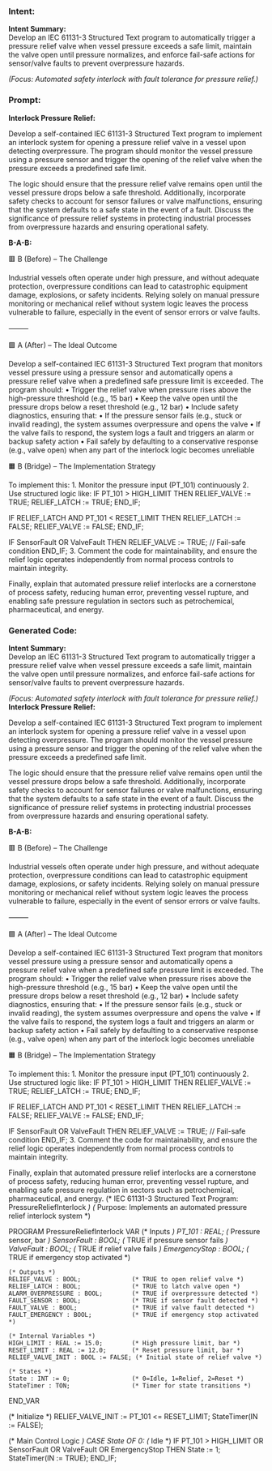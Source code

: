 ### Intent:
**Intent Summary:**  
Develop an IEC 61131-3 Structured Text program to automatically trigger a pressure relief valve when vessel pressure exceeds a safe limit, maintain the valve open until pressure normalizes, and enforce fail-safe actions for sensor/valve faults to prevent overpressure hazards.  

*(Focus: Automated safety interlock with fault tolerance for pressure relief.)*

### Prompt:
**Interlock Pressure Relief:**

Develop a self-contained IEC 61131-3 Structured Text program to implement an interlock system for opening a pressure relief valve in a vessel upon detecting overpressure. The program should monitor the vessel pressure using a pressure sensor and trigger the opening of the relief valve when the pressure exceeds a predefined safe limit.

The logic should ensure that the pressure relief valve remains open until the vessel pressure drops below a safe threshold. Additionally, incorporate safety checks to account for sensor failures or valve malfunctions, ensuring that the system defaults to a safe state in the event of a fault. Discuss the significance of pressure relief systems in protecting industrial processes from overpressure hazards and ensuring operational safety.


**B-A-B:**

🟥 B (Before) – The Challenge

Industrial vessels often operate under high pressure, and without adequate protection, overpressure conditions can lead to catastrophic equipment damage, explosions, or safety incidents. Relying solely on manual pressure monitoring or mechanical relief without system logic leaves the process vulnerable to failure, especially in the event of sensor errors or valve faults.

⸻

🟩 A (After) – The Ideal Outcome

Develop a self-contained IEC 61131-3 Structured Text program that monitors vessel pressure using a pressure sensor and automatically opens a pressure relief valve when a predefined safe pressure limit is exceeded. The program should:
	•	Trigger the relief valve when pressure rises above the high-pressure threshold (e.g., 15 bar)
	•	Keep the valve open until the pressure drops below a reset threshold (e.g., 12 bar)
	•	Include safety diagnostics, ensuring that:
	•	If the pressure sensor fails (e.g., stuck or invalid reading), the system assumes overpressure and opens the valve
	•	If the valve fails to respond, the system logs a fault and triggers an alarm or backup safety action
	•	Fail safely by defaulting to a conservative response (e.g., valve open) when any part of the interlock logic becomes unreliable
 
🟧 B (Bridge) – The Implementation Strategy

To implement this:
	1.	Monitor the pressure input (PT_101) continuously
	2.	Use structured logic like:
IF PT_101 > HIGH_LIMIT THEN
    RELIEF_VALVE := TRUE;
    RELIEF_LATCH := TRUE;
END_IF;

IF RELIEF_LATCH AND PT_101 < RESET_LIMIT THEN
    RELIEF_LATCH := FALSE;
    RELIEF_VALVE := FALSE;
END_IF;

IF SensorFault OR ValveFault THEN
    RELIEF_VALVE := TRUE; // Fail-safe condition
END_IF;
  3.	Comment the code for maintainability, and ensure the relief logic operates independently from normal process controls to maintain integrity.

Finally, explain that automated pressure relief interlocks are a cornerstone of process safety, reducing human error, preventing vessel rupture, and enabling safe pressure regulation in sectors such as petrochemical, pharmaceutical, and energy.

### Generated Code:
**Intent Summary:**  
Develop an IEC 61131-3 Structured Text program to automatically trigger a pressure relief valve when vessel pressure exceeds a safe limit, maintain the valve open until pressure normalizes, and enforce fail-safe actions for sensor/valve faults to prevent overpressure hazards.  

*(Focus: Automated safety interlock with fault tolerance for pressure relief.)*
**Interlock Pressure Relief:**

Develop a self-contained IEC 61131-3 Structured Text program to implement an interlock system for opening a pressure relief valve in a vessel upon detecting overpressure. The program should monitor the vessel pressure using a pressure sensor and trigger the opening of the relief valve when the pressure exceeds a predefined safe limit.

The logic should ensure that the pressure relief valve remains open until the vessel pressure drops below a safe threshold. Additionally, incorporate safety checks to account for sensor failures or valve malfunctions, ensuring that the system defaults to a safe state in the event of a fault. Discuss the significance of pressure relief systems in protecting industrial processes from overpressure hazards and ensuring operational safety.


**B-A-B:**

🟥 B (Before) – The Challenge

Industrial vessels often operate under high pressure, and without adequate protection, overpressure conditions can lead to catastrophic equipment damage, explosions, or safety incidents. Relying solely on manual pressure monitoring or mechanical relief without system logic leaves the process vulnerable to failure, especially in the event of sensor errors or valve faults.

⸻

🟩 A (After) – The Ideal Outcome

Develop a self-contained IEC 61131-3 Structured Text program that monitors vessel pressure using a pressure sensor and automatically opens a pressure relief valve when a predefined safe pressure limit is exceeded. The program should:
	•	Trigger the relief valve when pressure rises above the high-pressure threshold (e.g., 15 bar)
	•	Keep the valve open until the pressure drops below a reset threshold (e.g., 12 bar)
	•	Include safety diagnostics, ensuring that:
	•	If the pressure sensor fails (e.g., stuck or invalid reading), the system assumes overpressure and opens the valve
	•	If the valve fails to respond, the system logs a fault and triggers an alarm or backup safety action
	•	Fail safely by defaulting to a conservative response (e.g., valve open) when any part of the interlock logic becomes unreliable
 
🟧 B (Bridge) – The Implementation Strategy

To implement this:
	1.	Monitor the pressure input (PT_101) continuously
	2.	Use structured logic like:
IF PT_101 > HIGH_LIMIT THEN
    RELIEF_VALVE := TRUE;
    RELIEF_LATCH := TRUE;
END_IF;

IF RELIEF_LATCH AND PT_101 < RESET_LIMIT THEN
    RELIEF_LATCH := FALSE;
    RELIEF_VALVE := FALSE;
END_IF;

IF SensorFault OR ValveFault THEN
    RELIEF_VALVE := TRUE; // Fail-safe condition
END_IF;
  3.	Comment the code for maintainability, and ensure the relief logic operates independently from normal process controls to maintain integrity.

Finally, explain that automated pressure relief interlocks are a cornerstone of process safety, reducing human error, preventing vessel rupture, and enabling safe pressure regulation in sectors such as petrochemical, pharmaceutical, and energy.
(* IEC 61131-3 Structured Text Program: PressureReliefInterlock *)
(* Purpose: Implements an automated pressure relief interlock system *)

PROGRAM PressureReliefInterlock
VAR
    (* Inputs *)
    PT_101 : REAL;                    (* Pressure sensor, bar *)
    SensorFault : BOOL;               (* TRUE if pressure sensor fails *)
    ValveFault : BOOL;                (* TRUE if relief valve fails *)
    EmergencyStop : BOOL;             (* TRUE if emergency stop activated *)
    
    (* Outputs *)
    RELIEF_VALVE : BOOL;              (* TRUE to open relief valve *)
    RELIEF_LATCH : BOOL;              (* TRUE to latch valve open *)
    ALARM_OVERPRESSURE : BOOL;        (* TRUE if overpressure detected *)
    FAULT_SENSOR : BOOL;              (* TRUE if sensor fault detected *)
    FAULT_VALVE : BOOL;               (* TRUE if valve fault detected *)
    FAULT_EMERGENCY : BOOL;           (* TRUE if emergency stop activated *)
    
    (* Internal Variables *)
    HIGH_LIMIT : REAL := 15.0;        (* High pressure limit, bar *)
    RESET_LIMIT : REAL := 12.0;       (* Reset pressure limit, bar *)
    RELIEF_VALVE_INIT : BOOL := FALSE; (* Initial state of relief valve *)
    
    (* States *)
    State : INT := 0;                 (* 0=Idle, 1=Relief, 2=Reset *)
    StateTimer : TON;                 (* Timer for state transitions *)
END_VAR

(* Initialize *)
RELIEF_VALVE_INIT := PT_101 <= RESET_LIMIT;
StateTimer(IN := FALSE);

(* Main Control Logic *)
CASE State OF
    0: (* Idle *)
        IF PT_101 > HIGH_LIMIT OR SensorFault OR ValveFault OR EmergencyStop THEN
            State := 1;
            StateTimer(IN := TRUE);
        END_IF;
